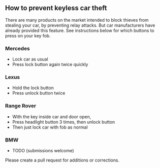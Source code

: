 ## How to prevent keyless car theft

There are many products on the market intended to block thieves from stealing your car, by preventing relay attacks. But car manufacturers have already provided this feature. See instructions below for which buttons to press on your key fob.

### Mercedes

- Lock car as usual
- Press lock button again twice quickly

### Lexus

- Hold the lock button
- Press unlock button twice

### Range Rover

- With the key inside car and door open,
- Press headlight button 3 times, then unlock button
- Then just lock car with fob as normal

### BMW

- TODO (submissions welcome)

Please create a pull request for additions or corrections.

